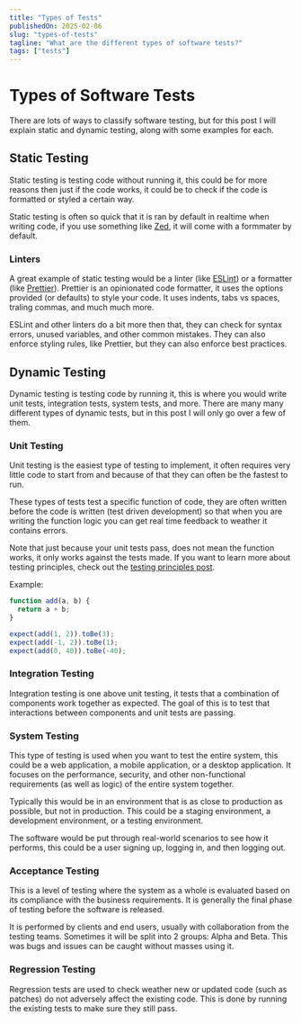 ```yaml
---
title: "Types of Tests"
publishedOn: 2025-02-06
slug: "types-of-tests"
tagline: "What are the different types of software tests?"
tags: ["tests"]
---
```


# Types of Software Tests

There are lots of ways to classify software testing, but for this post I will
explain static and dynamic testing, along with some examples for each.

## Static Testing

Static testing is testing code without running it, this could be for more
reasons then just if the code works, it could be to check if the code is
formatted or styled a certain way.

Static testing is often so quick that it is ran by default in realtime when
writing code, if you use something like [Zed](https://zed.dev), it will come
with a formmater by default.

### Linters

A great example of static testing would be a linter (like
[ESLint](https://eslint.org)) or a formatter (like
[Prettier](https://prettier.io)). Prettier is an opinionated code formatter, it
uses the options provided (or defaults) to style your code. It uses indents,
tabs vs spaces, traling commas, and much much more.

ESLint and other linters do a bit more then that, they can check for syntax
errors, unused variables, and other common mistakes. They can also enforce
styling rules, like Prettier, but they can also enforce best practices.

## Dynamic Testing

Dynamic testing is testing code by running it, this is where you would write
unit tests, integration tests, system tests, and more. There are many many
different types of dynamic tests, but in this post I will only go over a few of
them.

### Unit Testing

Unit testing is the easiest type of testing to implement, it often requires very
little code to start from and because of that they can often be the fastest to
run.

These types of tests test a specific function of code, they are often written
before the code is written (test driven development) so that when you are
writing the function logic you can get real time feedback to weather it contains
errors.

Note that just because your unit tests pass, does not mean the function works,
it only works against the tests made. If you want to learn more about testing
principles, check out the [testing principles post](/blog/7-principles-of-testing).

Example:

```javascript
function add(a, b) {
  return a + b;
}

expect(add(1, 2)).toBe(3);
expect(add(-1, 2)).toBe(1);
expect(add(0, 40)).toBe(-40);
```

### Integration Testing

Integration testing is one above unit testing, it tests that a combination of
components work together as expected. The goal of this is to test that
interactions between components and unit tests are passing.

### System Testing

This type of testing is used when you want to test the entire system, this could
be a web application, a mobile application, or a desktop application. It focuses
on the performance, security, and other non-functional requirements (as well as
logic) of the entire system together.

Typically this would be in an environment that is as close to production as
possible, but not in production. This could be a staging environment, a
development environment, or a testing environment.

The software would be put through real-world scenarios to see how it performs,
this could be a user signing up, logging in, and then logging out.

### Acceptance Testing

This is a level of testing where the system as a whole is evaluated based on its
compliance with the business requirements. It is generally the final phase of
testing before the software is released.

It is performed by clients and end users, usually with collaboration from the
testing teams. Sometimes it will be split into 2 groups: Alpha and Beta. This
was bugs and issues can be caught without masses using it.

### Regression Testing

Regression tests are used to check weather new or updated code (such as patches)
do not adversely affect the existing code. This is done by running the existing
tests to make sure they still pass.
